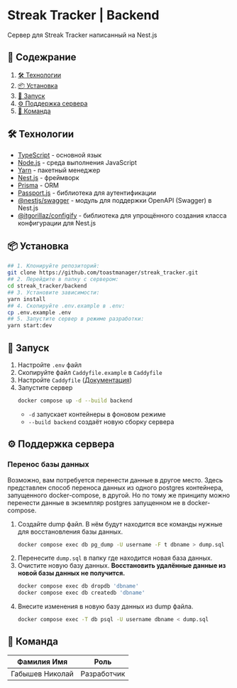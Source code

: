 # Streak Tracker | Backend

Сервер для Streak Tracker написанный на Nest.js

## 📖 Содежрание

1. [🛠 Технологии](#-технологии)
2. [📦 Установка](#-установка)
3. [🔧 Запуск](#-запуск)
4. [⚙️ Поддержка сервера](#️-поддержка-сервера)
5. [🤝 Команда](#-команда)

## 🛠 Технологии

- [TypeScript](https://www.typescriptlang.org/) - основной язык
- [Node.js](https://nodejs.org) - среда выполнения JavaScript
- [Yarn](https://yarnpkg.com/) - пакетный менеджер
- [Nest.js](https://nestjs.com/) - фреймворк
- [Prisma](https://www.prisma.io/) - ORM
- [Passport.js](https://www.prisma.io/) - библиотека для аутентификации
- [@nestjs/swagger](https://github.com/nestjs/swagger) - модуль для поддержки OpenAPI (Swagger) в Nest.js
- [@itgorillaz/configify](https://github.com/it-gorillaz/configify) - библиотека для упрощённого создания класса конфигурации для Nest.js

## 📦 Установка

```bash
## 1. Клонируйте репозиторий:
git clone https://github.com/toastmanager/streak_tracker.git
## 2. Перейдите в папку с сервером:
cd streak_tracker/backend
## 3. Установите зависимости:
yarn install
## 4. Скопируйте .env.example в .env:
cp .env.example .env
## 5. Запустите сервер в режиме разработки:
yarn start:dev
```

## 🔧 Запуск

1. Настройте `.env` файл
2. Скопируйте файл `Caddyfile.example` в `Caddyfile`
3. Настройте `Caddyfile` ([Документация](https://caddyserver.com/docs/caddyfile))
4. Запустите сервер
   ```bash
   docker compose up -d --build backend
   ```
   - `-d` запускает контейнеры в фоновом режиме
   - `--build backend` создаёт новую сборку сервера

## ⚙️ Поддержка сервера

### Перенос базы данных

Возможно, вам потребуется перенести данные в другое место. Здесь представлен способ переноса данных из одного postgres контейнера, запущенного docker-compose, в другой. Но по тому же принципу можно перенести данные в экземпляр postgres запущенном не в docker-compose.

1. Создайте dump файл. В нём будут находится все команды нужные для восстановления базы данных.
   ```bash
   docker compose exec db pg_dump -U username -F t dbname > dump.sql
   ```
2. Перенесите `dump.sql` в папку где находится новая база данных.
3. Очистите новую базу данных. **Восстановить удалённые данные из новой базы данных не получится.**
   ```bash
   docker compose exec db dropdb 'dbname'
   docker compose exec db createdb 'dbname'
   ```
4. Внесите изменения в новую базу данных из dump файла.
   ```bash
   docker compose exec -T db psql -U username dbname < dump.sql
   ```

## 🤝 Команда

| Фамилия Имя     | Роль        |
| --------------- | ----------- |
| Габышев Николай | Разработчик |
